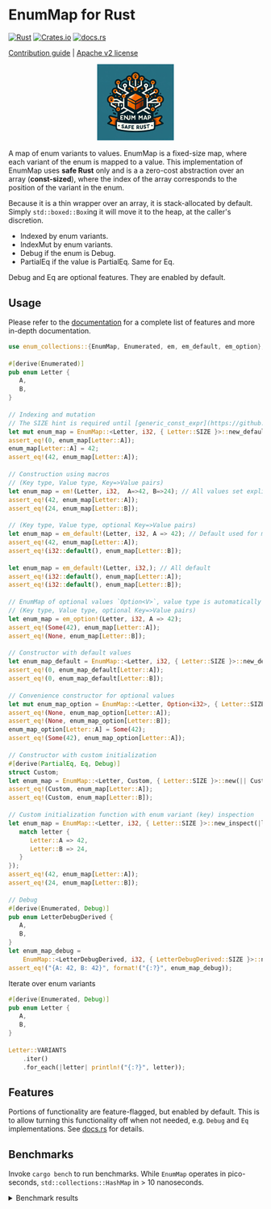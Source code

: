 # EnumMap for Rust
[![Rust](https://github.com/Pscheidl/enum-map/actions/workflows/rust.yml/badge.svg)](https://github.com/Pscheidl/enum-map/actions/workflows/rust.yml)
[![Crates.io](https://img.shields.io/crates/v/enum-collections)](https://crates.io/crates/enum-collections)
[![docs.rs](https://img.shields.io/docsrs/enum-collections)](https://docs.rs/enum-collections/latest/enum_collections/)

[Contribution guide](CONTRIBUTING.md) | [Apache v2 license](LICENSE)

<center><img src="logo.webp" width="30%"></center>

A map of enum variants to values. EnumMap is a fixed-size map, where each variant of the enum is mapped to a value. This implementation of EnumMap uses **safe Rust** only and is a a zero-cost abstraction over an array (**const-sized**), where the index of the array corresponds to the position of the variant in the enum.

Because it is a thin wrapper over an array, it is stack-allocated by default. Simply `std::boxed::Box`ing it will move it to the heap, at the caller's discretion.

- Indexed by enum variants.
- IndexMut by enum variants.
- Debug if the enum is Debug.
- PartialEq if the value is PartialEq. Same for Eq.

Debug and Eq are optional features. They are enabled by default.

## Usage

Please refer to the [documentation](https://docs.rs/enum-collections/latest/enum_collections/) for a complete list of features and more in-depth documentation.

```rust
use enum_collections::{EnumMap, Enumerated, em, em_default, em_option};

#[derive(Enumerated)]
pub enum Letter {
   A,
   B,
}

// Indexing and mutation
// The SIZE hint is required until [generic_const_expr](https://github.com/rust-lang/rust/issues/76560) are stabilized.
let mut enum_map = EnumMap::<Letter, i32, { Letter::SIZE }>::new_default();
assert_eq!(0, enum_map[Letter::A]);
enum_map[Letter::A] = 42;
assert_eq!(42, enum_map[Letter::A]);

// Construction using macros
// (Key type, Value type, Key=>Value pairs)
let enum_map = em!(Letter, i32,  A=>42, B=>24); // All values set explicitly
assert_eq!(42, enum_map[Letter::A]);
assert_eq!(24, enum_map[Letter::B]);

// (Key type, Value type, optional Key=>Value pairs)
let enum_map = em_default!(Letter, i32, A => 42); // Default used for missing values
assert_eq!(42, enum_map[Letter::A]);
assert_eq!(i32::default(), enum_map[Letter::B]);

let enum_map = em_default!(Letter, i32,); // All default
assert_eq!(i32::default(), enum_map[Letter::A]);
assert_eq!(i32::default(), enum_map[Letter::B]);

// EnumMap of optional values `Option<V>`, value type is automatically wrapped in `Option`.
// (Key type, Value type, optional Key=>Value pairs)
let enum_map = em_option!(Letter, i32, A => 42);
assert_eq!(Some(42), enum_map[Letter::A]);
assert_eq!(None, enum_map[Letter::B]);

// Constructor with default values
let enum_map_default = EnumMap::<Letter, i32, { Letter::SIZE }>::new_default();
assert_eq!(0, enum_map_default[Letter::A]);
assert_eq!(0, enum_map_default[Letter::B]);

// Convenience constructor for optional values
let mut enum_map_option = EnumMap::<Letter, Option<i32>, { Letter::SIZE }>::new_option();
assert_eq!(None, enum_map_option[Letter::A]);
assert_eq!(None, enum_map_option[Letter::B]);
enum_map_option[Letter::A] = Some(42);
assert_eq!(Some(42), enum_map_option[Letter::A]);

// Constructor with custom initialization
#[derive(PartialEq, Eq, Debug)]
struct Custom;
let enum_map = EnumMap::<Letter, Custom, { Letter::SIZE }>::new(|| Custom);
assert_eq!(Custom, enum_map[Letter::A]);
assert_eq!(Custom, enum_map[Letter::B]);

// Custom initialization function with enum variant (key) inspection
let enum_map = EnumMap::<Letter, i32, { Letter::SIZE }>::new_inspect(|letter| {
   match letter {
      Letter::A => 42,
      Letter::B => 24,
   }
});
assert_eq!(42, enum_map[Letter::A]);
assert_eq!(24, enum_map[Letter::B]);

// Debug
#[derive(Enumerated, Debug)]
pub enum LetterDebugDerived {
   A,
   B,
}
let enum_map_debug =
    EnumMap::<LetterDebugDerived, i32, { LetterDebugDerived::SIZE }>::new(|| 42);
assert_eq!("{A: 42, B: 42}", format!("{:?}", enum_map_debug));

```


Iterate over enum variants


```rust
#[derive(Enumerated, Debug)]
pub enum Letter {
   A,
   B,
}

Letter::VARIANTS
    .iter()
    .for_each(|letter| println!("{:?}", letter));
```


## Features

Portions of functionality are feature-flagged, but enabled by default. This is to allow turning this functionality off when not needed, e.g. `Debug` and `Eq` implementations.
See [docs.rs](https://docs.rs/crate/enum-collections/latest/features) for details.

## Benchmarks

Invoke `cargo bench` to run benchmarks. While `EnumMap` operates in pico-seconds, `std::collections::HashMap` in > 10 nanoseconds.

<details>
<summary>Benchmark results</summary>

```
EnumMap get             time:   [221.09 ps 221.59 ps 222.21 ps]
Found 10 outliers among 100 measurements (10.00%)
  5 (5.00%) high mild
  5 (5.00%) high severe

EnumMap insert          time:   [230.05 ps 233.38 ps 236.25 ps]
Found 2 outliers among 100 measurements (2.00%)
  1 (1.00%) high mild
  1 (1.00%) high severe

EnumMap new: default    time:   [852.31 ps 853.28 ps 854.37 ps]
Found 2 outliers among 100 measurements (2.00%)
  1 (1.00%) low mild
  1 (1.00%) high mild

EnumMap new: Option::None
                        time:   [1.7100 ns 1.7110 ns 1.7120 ns]
Found 2 outliers among 100 measurements (2.00%)
  1 (1.00%) high mild
  1 (1.00%) high severe

EnumMap new: provider fn
                        time:   [791.17 ps 792.38 ps 793.65 ps]
Found 7 outliers among 100 measurements (7.00%)
  1 (1.00%) low mild
  4 (4.00%) high mild
  2 (2.00%) high severe

EnumMap new: inspecting provider fn
                        time:   [775.03 ps 776.84 ps 778.92 ps]
Found 8 outliers among 100 measurements (8.00%)
  4 (4.00%) high mild
  4 (4.00%) high severe

std::collections::HashMap get
                        time:   [13.433 ns 13.484 ns 13.543 ns]
Found 8 outliers among 100 measurements (8.00%)
  3 (3.00%) high mild
  5 (5.00%) high severe

std::collections::HashMap insert
                        time:   [14.094 ns 14.107 ns 14.121 ns]
Found 4 outliers among 100 measurements (4.00%)
  1 (1.00%) high mild
  3 (3.00%) high severe

```

</details>
